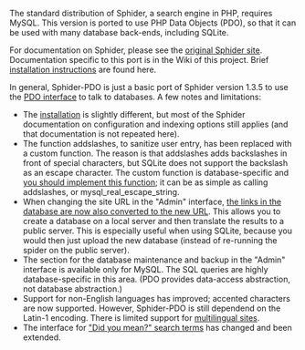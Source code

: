 The standard distribution of Sphider, a search engine in PHP, requires MySQL. This version is ported to use PHP Data Objects (PDO), so that it can be used with many database back-ends, including SQLite.

For documentation on Sphider, please see the [original Sphider site](http://www.sphider.eu/). Documentation specific to this port is in the Wiki of this project. Brief [installation instructions](https://github.com/ameer1234567890/sphider-pdo/wiki/Installation) are found here.

In general, Sphider-PDO is just a basic port of Sphider version 1.3.5 to use the [PDO interface](https://github.com/ameer1234567890/sphider-pdo/wiki/DatabaseSetup) to talk to databases. A few notes and limitations:

* The [installation](https://github.com/ameer1234567890/sphider-pdo/wiki/Installation) is slightly different, but most of the Sphider documentation on configuration and indexing options still applies (and that documentation is not repeated here).
* The function addslashes, to sanitize user entry, has been replaced with a custom function. The reason is that addslashes adds backslashes in front of special characters, but SQLite does not support the backslash as an escape character. The custom function is database-specific and [you should implement this function](https://github.com/ameer1234567890/sphider-pdo/wiki/DatabaseSetup); it can be as simple as calling addslashes, or mysql_real_escape_string.
* When changing the site URL in the "Admin" interface, [the links in the database are now also converted to the new URL](https://github.com/ameer1234567890/sphider-pdo/wiki/RelocateDatabase). This allows you to create a database on a local server and then translate the results to a public server. This is especially useful when using SQLite, because you would then just upload the new database (instead of re-running the spider on the public server).
* The section for the database maintenance and backup in the "Admin" interface is available only for MySQL. The SQL queries are highly database-specific in this area. (PDO provides data-access abstraction, not database abstraction.)
* Support for non-English languages has improved; accented characters are now supported. However, Sphider-PDO is still dependend on the Latin-1 encoding. There is limited support for [multilingual sites](https://github.com/ameer1234567890/sphider-pdo/wiki/MultilingualSupport).
* The interface for ["Did you mean?" search terms](https://github.com/ameer1234567890/sphider-pdo/wiki/DidYouMean) has changed and been extended.
